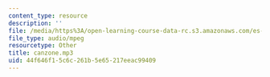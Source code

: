 ```yaml
---
content_type: resource
description: ''
file: /media/https%3A/open-learning-course-data-rc.s3.amazonaws.com/es-s41-speak-italian-with-your-mouth-full-spring-2012/44f646f15c6c261b5e65217eeac99409_canzone.mp3
file_type: audio/mpeg
resourcetype: Other
title: canzone.mp3
uid: 44f646f1-5c6c-261b-5e65-217eeac99409
---
```

